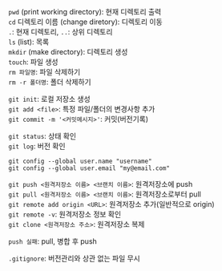 `pwd` (print working directory): 현재 디렉토리 출력 </br>
`cd` 디렉토리 이름 (change diretory): 디렉토리 이동 </br>
`.`: 현재 디렉토리, `..`: 상위 디렉토리 </br>
`ls` (list): 목록 </br>
`mkdir` (make directory): 디렉토리 생성 </br>
`touch`: 파일 생성 </br>
`rm 파일명`: 파일 삭제하기 </br>
`rm -r 폴더명`: 폴더 삭제하기

`git init`: 로컬 저장소 생성 </br>
`git add <file>`: 특정 파일/폴더의 변경사항 추가 </br>
`git commit -m '<커밋메시지>'`: 커밋(버전기록)

`git status`: 상태 확인 </br>
`git log`: 버전 확인

`git config --global user.name "username"` </br>
`git config --global user.email "my@email.com"`

`git push <원격저장소 이름> <브랜치 이름>`: 원격저장소에 push </br>
`git pull <원격저장소 이름> <브랜치 이름>`: 원격저장소로부터 pull </br>
`git remote add origin <URL>`: 원격저장소 추가(일반적으로 origin) </br>
`git remote -v`: 원격저장소 정보 확인 </br>
`git clone <원격저장소 주소>`: 원격저장소 복제

`push 실패`: pull, 병합 후 push

`.gitignore`: 버전관리와 상관 없는 파일 무시